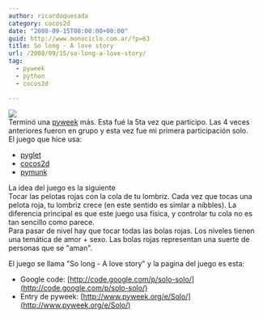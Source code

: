```yaml
---
author: ricardoquesada
category: cocos2d
date: "2008-09-15T08:00:00+00:00"
guid: http://www.monociclo.com.ar/?p=63
title: So long - A love story
url: /2008/09/15/so-long-a-love-story/
tag:
  - pyweek
  - python
  - cocos2d

---
```

[![](http://media.pyweek.org/dl/7/Solo/screenshot-1221299474.png)](http://media.pyweek.org/dl/7/Solo/screenshot-1221299474.png)  
Terminó una [pyweek](http://www.pyweek.org/) más. Esta fué la 5ta vez que participo. Las 4 veces anteriores fueron en grupo y esta vez fue mi primera participación solo.  
El juego que hice usa:  

- [pyglet](http://www.pyglet.org)
- [cocos2d](http://www.cocos2d.org)
- [pymunk](http://code.google.com/p/pymunk/)

La idea del juego es la siguiente  
 Tocar las pelotas rojas con la cola de tu lombriz. Cada vez que tocas una pelota roja, tu lombriz crece (en este sentido es simlar a nibbles). La diferencia principal es que este juego usa física, y controlar tu cola no es tan sencillo como parece.  
 Para pasar de nivel hay que tocar todas las bolas rojas. Los niveles tienen una temática de amor + sexo. Las bolas rojas representan una suerte de personas que se "aman".

El juego se llama "So long - A love story" y la pagina del juego es esta:  

- Google code: [http://code.google.com/p/solo-solo/](http://code.google.com/p/solo-solo/)
- Entry de pyweek: [http://www.pyweek.org/e/Solo/](http://www.pyweek.org/e/Solo/)  

